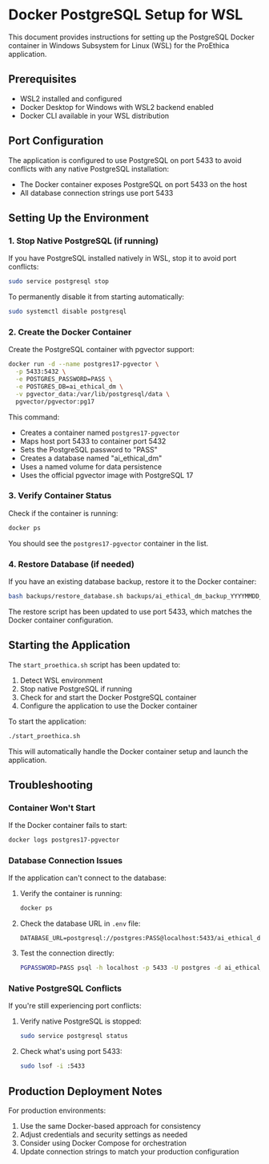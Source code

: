 # Docker PostgreSQL Setup for WSL

This document provides instructions for setting up the PostgreSQL Docker container in Windows Subsystem for Linux (WSL) for the ProEthica application.

## Prerequisites

- WSL2 installed and configured
- Docker Desktop for Windows with WSL2 backend enabled
- Docker CLI available in your WSL distribution

## Port Configuration

The application is configured to use PostgreSQL on port 5433 to avoid conflicts with any native PostgreSQL installation:

- The Docker container exposes PostgreSQL on port 5433 on the host
- All database connection strings use port 5433

## Setting Up the Environment

### 1. Stop Native PostgreSQL (if running)

If you have PostgreSQL installed natively in WSL, stop it to avoid port conflicts:

```bash
sudo service postgresql stop
```

To permanently disable it from starting automatically:

```bash
sudo systemctl disable postgresql
```

### 2. Create the Docker Container

Create the PostgreSQL container with pgvector support:

```bash
docker run -d --name postgres17-pgvector \
  -p 5433:5432 \
  -e POSTGRES_PASSWORD=PASS \
  -e POSTGRES_DB=ai_ethical_dm \
  -v pgvector_data:/var/lib/postgresql/data \
  pgvector/pgvector:pg17
```

This command:
- Creates a container named `postgres17-pgvector`
- Maps host port 5433 to container port 5432
- Sets the PostgreSQL password to "PASS"
- Creates a database named "ai_ethical_dm"
- Uses a named volume for data persistence
- Uses the official pgvector image with PostgreSQL 17

### 3. Verify Container Status

Check if the container is running:

```bash
docker ps
```

You should see the `postgres17-pgvector` container in the list.

### 4. Restore Database (if needed)

If you have an existing database backup, restore it to the Docker container:

```bash
bash backups/restore_database.sh backups/ai_ethical_dm_backup_YYYYMMDD_HHMMSS.dump
```

The restore script has been updated to use port 5433, which matches the Docker container configuration.

## Starting the Application

The `start_proethica.sh` script has been updated to:

1. Detect WSL environment
2. Stop native PostgreSQL if running
3. Check for and start the Docker PostgreSQL container
4. Configure the application to use the Docker container

To start the application:

```bash
./start_proethica.sh
```

This will automatically handle the Docker container setup and launch the application.

## Troubleshooting

### Container Won't Start

If the Docker container fails to start:

```bash
docker logs postgres17-pgvector
```

### Database Connection Issues

If the application can't connect to the database:

1. Verify the container is running:
   ```bash
   docker ps
   ```

2. Check the database URL in `.env` file:
   ```
   DATABASE_URL=postgresql://postgres:PASS@localhost:5433/ai_ethical_dm
   ```

3. Test the connection directly:
   ```bash
   PGPASSWORD=PASS psql -h localhost -p 5433 -U postgres -d ai_ethical_dm
   ```

### Native PostgreSQL Conflicts

If you're still experiencing port conflicts:

1. Verify native PostgreSQL is stopped:
   ```bash
   sudo service postgresql status
   ```

2. Check what's using port 5433:
   ```bash
   sudo lsof -i :5433
   ```

## Production Deployment Notes

For production environments:

1. Use the same Docker-based approach for consistency
2. Adjust credentials and security settings as needed
3. Consider using Docker Compose for orchestration
4. Update connection strings to match your production configuration
